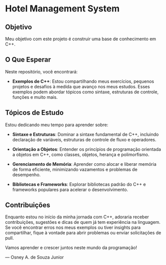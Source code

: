 # Hotel Management System

## Objetivo

Meu objetivo com este projeto é construir uma base de conhecimento em C++.

## O Que Esperar

Neste repositório, você encontrará:

- **Exemplos de C++**: Estou compartilhando meus exercícios, pequenos projetos e desafios à medida que avanço nos meus estudos. Esses exemplos podem abordar tópicos como sintaxe, estruturas de controle, funções e muito mais.

## Tópicos de Estudo

Estou dedicando meu tempo para aprender sobre:

- **Sintaxe e Estruturas**: Dominar a sintaxe fundamental de C++, incluindo declaração de variáveis, estruturas de controle de fluxo e operadores.

- **Orientação a Objetos**: Entender os princípios de programação orientada a objetos em C++, como classes, objetos, herança e polimorfismo.

- **Gerenciamento de Memória**: Aprender como alocar e liberar memória de forma eficiente, minimizando vazamentos e problemas de desempenho.

- **Bibliotecas e Frameworks**: Explorar bibliotecas padrão do C++ e frameworks populares para acelerar o desenvolvimento.

## Contribuições

Enquanto estou no início da minha jornada com C++, adoraria receber contribuições, sugestões e dicas de quem já tem experiência na linguagem. Se você encontrar erros nos meus exemplos ou tiver insights para compartilhar, fique à vontade para abrir problemas ou enviar solicitações de pull.

Vamos aprender e crescer juntos neste mundo da programação!

— Osney A. de Souza Junior

